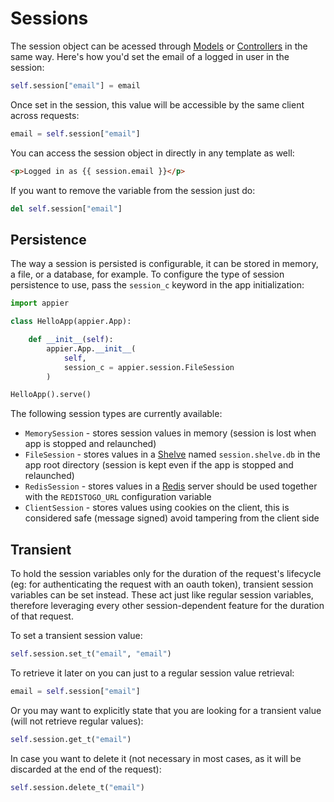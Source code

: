 # Sessions

The session object can be acessed through [Models](models.md) or [Controllers](controllers.md)
in the same way. Here's how you'd set the email of a logged in user in the session:

```python
self.session["email"] = email
```

Once set in the session, this value will be accessible by the same client across requests:

```python
email = self.session["email"]
```

You can access the session object in directly in any template as well:

```html
<p>Logged in as {{ session.email }}</p>
```

If you want to remove the variable from the session just do:

```python
del self.session["email"]
```

## Persistence

The way a session is persisted is configurable, it can be stored in memory, a file, or a database, for example. To configure the type of session persistence to use, pass the `session_c` keyword in the app initialization:

```python
import appier

class HelloApp(appier.App):

    def __init__(self):
        appier.App.__init__(
            self,
            session_c = appier.session.FileSession
        )

HelloApp().serve()
```

The following session types are currently available:

* `MemorySession` - stores session values in memory (session is lost when app is stopped and relaunched)
* `FileSession` - stores values in a [Shelve](https://docs.python.org/library/shelve.html) named `session.shelve.db` in the app root directory (session is kept even if the app is stopped and relaunched)
* `RedisSession` - stores values in a [Redis](http://redis.io/) server should be used together with the `REDISTOGO_URL` configuration variable
* `ClientSession` - stores values using cookies on the client, this is considered safe (message signed) avoid tampering from the client side

## Transient

To hold the session variables only for the duration of the request's lifecycle (eg: for authenticating the request with an oauth token), transient session variables can be set instead. These act just like regular session variables, therefore leveraging every other session-dependent feature for the duration of that request.

To set a transient session value:

```python
self.session.set_t("email", "email")
```

To retrieve it later on you can just to a regular session value retrieval:

```python
email = self.session["email"]
```

Or you may want to explicitly state that you are looking for a transient value (will not retrieve regular values):

```python
self.session.get_t("email")
```

In case you want to delete it (not necessary in most cases, as it will be discarded at the end of the request):

```python
self.session.delete_t("email")
```

